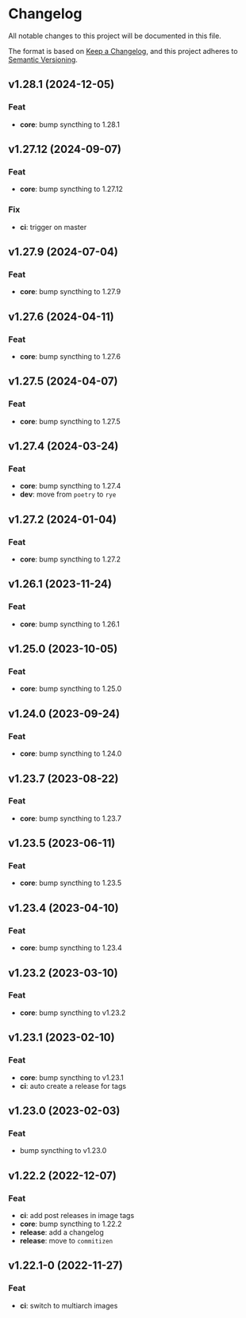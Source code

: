 # Changelog

All notable changes to this project will be documented in this file.

The format is based on [Keep a Changelog](https://keepachangelog.com/en/1.0.0/),
and this project adheres to [Semantic Versioning](https://semver.org/spec/v2.0.0.html).

## v1.28.1 (2024-12-05)

### Feat

- **core**: bump syncthing to 1.28.1

## v1.27.12 (2024-09-07)

### Feat

- **core**: bump syncthing to 1.27.12

### Fix

- **ci**: trigger on master

## v1.27.9 (2024-07-04)

### Feat

- **core**: bump syncthing to 1.27.9

## v1.27.6 (2024-04-11)

### Feat

- **core**: bump syncthing to 1.27.6

## v1.27.5 (2024-04-07)

### Feat

- **core**: bump syncthing to 1.27.5

## v1.27.4 (2024-03-24)

### Feat

- **core**: bump syncthing to 1.27.4
- **dev**: move from `poetry` to `rye`

## v1.27.2 (2024-01-04)

### Feat

- **core**: bump syncthing to 1.27.2

## v1.26.1 (2023-11-24)

### Feat

- **core**: bump syncthing to 1.26.1

## v1.25.0 (2023-10-05)

### Feat

- **core**: bump syncthing to 1.25.0

## v1.24.0 (2023-09-24)

### Feat

- **core**: bump syncthing to 1.24.0

## v1.23.7 (2023-08-22)

### Feat

- **core**: bump syncthing to 1.23.7

## v1.23.5 (2023-06-11)

### Feat

- **core**: bump syncthing to 1.23.5

## v1.23.4 (2023-04-10)

### Feat

- **core**: bump syncthing to 1.23.4

## v1.23.2 (2023-03-10)

### Feat

- **core**: bump syncthing to v1.23.2

## v1.23.1 (2023-02-10)

### Feat

- **core**: bump syncthing to v1.23.1
- **ci**: auto create a release for tags

## v1.23.0 (2023-02-03)

### Feat

- bump syncthing to v1.23.0

## v1.22.2 (2022-12-07)

### Feat

- **ci**: add post releases in image tags
- **core**: bump syncthing to 1.22.2
- **release**: add a changelog
- **release**: move to `commitizen`

## v1.22.1-0 (2022-11-27)

### Feat

- **ci**: switch to multiarch images
